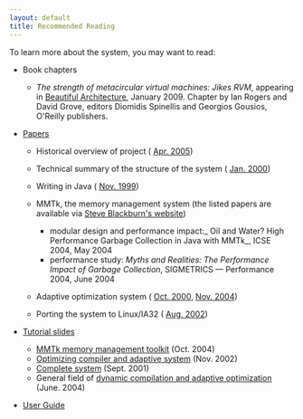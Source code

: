 ```yaml
---
layout: default 
title: Recommended Reading
---
```


To learn more about the system, you may want to read:

- Book chapters  

  - _The strength of metacircular virtual machines: Jikes RVM_, appearing in [Beautiful Architecture](http://oreilly.com/catalog/9780596517984/), January 2009. Chapter by Ian Rogers and David Grove, editors Diomidis Spinellis and Georgios Gousios, O'Reilly publishers.

- [Papers](http://docs.codehaus.org/display/RVM/Publications)  

  - Historical overview of project ( [Apr. 2005](http://docs.codehaus.org/display/RVM/Publications#Publications-rvmoss))
  - Technical summary of the structure of the system ( [Jan. 2000](http://docs.codehaus.org/display/RVM/Publications#Publications-jalapeno))
  - Writing in Java ( [Nov. 1999](http://docs.codehaus.org/display/RVM/Publications#Publications-jalapenoinjava))
  - MMTk, the memory management system (the listed papers are available via [Steve Blackburn's website](http://users.cecs.anu.edu.au/~steveb/publications))  

    - modular design and performance impact:_ Oil and Water? High Performance Garbage Collection in Java with MMTk_, ICSE 2004, May 2004
    - performance study: _Myths and Realities: The Performance Impact of Garbage Collection_, SIGMETRICS — Performance 2004, June 2004

  - Adaptive optimization system ( [Oct. 2000](http://docs.codehaus.org/display/RVM/Publications#Publications-aos), [Nov. 2004](http://domino.research.ibm.com/library/cyberdig.nsf/1e4115aea78b6e7c85256b360066f0d4/30c2b5bb5352443885256f550066b5c1%21OpenDocument))
  - Porting the system to Linux/IA32 ( [Aug. 2002](http://docs.codehaus.org/display/RVM/Publications#Publications-port))

- [Tutorial slides](http://docs.codehaus.org/display/RVM/Presentations)  

  - [MMTk memory management toolkit](http://docs.codehaus.org/display/RVM/Presentations#Presentations-mmtk) (Oct. 2004)
  - [Optimizing compiler and adaptive system](attachments/74737/229707442.pdf) (Nov. 2002)
  - [Complete system](http://docs.codehaus.org/display/RVM/Presentations#Presentations-rvm) (Sept. 2001)
  - General field of [dynamic compilation and adaptive optimization](http://docs.codehaus.org/display/RVM/Presentations#Presentations-dynamic-compilation) (June. 2004)

- [User Guide](http://docs.codehaus.org/display/RVM/User+Guide)
